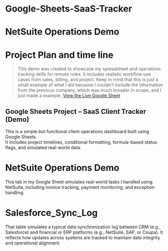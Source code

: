 # Google-Sheets-SaaS-Tracker
# NetSuite Operations Demo
# Project Plan and time line

> This demo was created to showcase my spreadsheet and operations tracking skills for remote roles. It includes realistic workflow use cases from sales, billing, and project.
> Keep in mind that this is just a small example of what I did because I couldn't include the information from the previous company, which was much broader in scope, and I just made a  example.
[View the Live Google Sheet](https://docs.google.com/spreadsheets/d/1a5iRvAT9O27utn0Jz8UZo1fpdJZSbfpRfO0l6EF8ChY/edit?usp=sharing)






## Google Sheets Project – SaaS Client Tracker (Demo)
This is a simple but functional client operations dashboard built using Google Sheets.  
It includes project timelines, conditional formatting, formula-based status flags, and simulated real-world data.



# NetSuite Operations Demo
This tab in my Google Sheet simulates real-world tasks I handled using NetSuite, including invoice tracking, payment monitoring, and exception handling.

# Salesforce_Sync_Log
That table simulates a typical data synchronization log between CRM (e.g., Salesforce) and financial or ERP platforms (e.g., NetSuite, SAP, or Coupa). It reflects how updates across systems are tracked to maintain data integrity and operational alignment.










